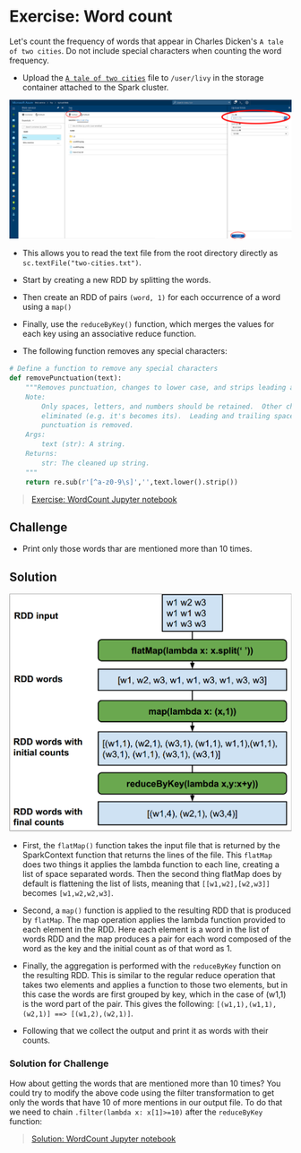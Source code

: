 # Exercise: Word count

Let's count the frequency of words that appear in Charles Dicken's `A tale of
two cities`. Do not include special characters when counting the word frequency.

* Upload the [`A tale of two cities`](two-cities.txt) file to `/user/livy` in
the storage container attached to the Spark cluster.

![Azure upload to blob storage](upload-blob-storage.png)

* This allows you to read the text file from the root directory directly as
`sc.textFile("two-cities.txt")`.

* Start by creating a new RDD by splitting the words.

* Then create an RDD of pairs `(word, 1)` for each occurrence of a word using
a `map()`

* Finally, use the `reduceByKey()` function, which merges the values for each
key using an associative reduce function.

* The following function removes any special characters:

```Python
# Define a function to remove any special characters
def removePunctuation(text):
    """Removes punctuation, changes to lower case, and strips leading and trailing spaces.
    Note:
        Only spaces, letters, and numbers should be retained.  Other characters should should be
        eliminated (e.g. it's becomes its).  Leading and trailing spaces should be removed after
        punctuation is removed.
    Args:
        text (str): A string.
    Returns:
        str: The cleaned up string.
    """
    return re.sub(r'[^a-z0-9\s]','',text.lower().strip())
```

> [Exercise: WordCount Jupyter notebook](https://nbviewer.jupyter.org/urls/raw.githubusercontent.com/kks32-courses/data-analytics/master/spark/rdd/word-count-exercise.ipynb)

## Challenge
* Print only those words thar are mentioned more than 10 times.

## Solution
![word-count workflow](word-count.png)

* First, the `flatMap()` function takes the input file that is returned by the
SparkContext function that returns the lines of the file. This `flatMap` does
two things it applies the lambda function to each line, creating a list of
space separated words. Then the second thing flatMap does by default is
flattening the list of lists, meaning that `[[w1,w2],[w2,w3]]` becomes
`[w1,w2,w2,w3]`.

* Second, a `map()` function is applied to the resulting RDD that is produced by
`flatMap`. The map operation applies the lambda function provided to each
element in the RDD. Here each element is a word in the list of words RDD and
the map produces a pair for each word composed of the word as the key and the
initial count as of that word as 1.

* Finally, the aggregation is performed with the `reduceByKey` function on the
resulting RDD. This is similar to the regular reduce operation that takes two
elements and applies a function to those two elements, but in this case the
words are first grouped by key, which in the case of (w1,1) is the word part
of the pair. This gives the following:
`[(w1,1),(w1,1),(w2,1)] ==> [(w1,2),(w2,1)]`.

* Following that we collect the output and print it as words with their counts.

### Solution for Challenge

How about getting the words that are mentioned more than 10 times? You could
try to modify the above code using the filter transformation to get only the
words that have 10 of more mentions in our output file. To do that we need to
chain `.filter(lambda x: x[1]>=10)` after the `reduceByKey` function:

> [Solution: WordCount Jupyter notebook](https://nbviewer.jupyter.org/urls/raw.githubusercontent.com/kks32-courses/data-analytics/master/spark/rdd/word-count.ipynb)
